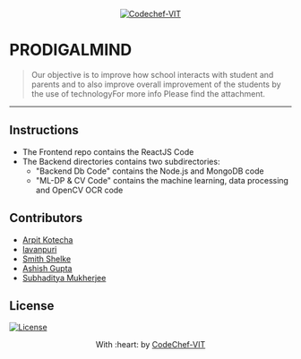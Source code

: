 <p align="center"><a href="https://www.codechefvit.com" target="_blank"><img src="https://s3.amazonaws.com/codechef_shared/sites/all/themes/abessive/logo-3.png" title="CodeChef-VIT" alt="Codechef-VIT"></a>
</p>

# PRODIGALMIND

> <Subtitle>
> Our objective is to improve how school interacts with student and parents and to also improve overall improvement of the students by the use of technologyFor more info Please find the attachment.

---
## Instructions
* The Frontend repo contains the ReactJS Code
* The Backend directories contains two subdirectories:
  * "Backend Db Code" contains the Node.js and MongoDB code
  * "ML-DP & CV Code" contains the machine learning, data processing and OpenCV OCR code

## Contributors
- <a href="https://github.com/ArpitKotecha">Arpit Kotecha</a>
- <a href="https://github.com/lavanpuri1999">lavanpuri</a>
- <a href="https://github.com/smithshelke">Smith Shelke</a>
- <a href="https://github.com/guptaashish190">Ashish Gupta</a>
- <a href="https://github.com/SubhadityaMukherjee">Subhaditya Mukherjee</a>

## License
[![License](http://img.shields.io/:license-mit-blue.svg?style=flat-square)](http://badges.mit-license.org)

<p align="center">
	With :heart: by <a href="https://www.codechefvit.com" target="_blank">CodeChef-VIT</a>
</p>
